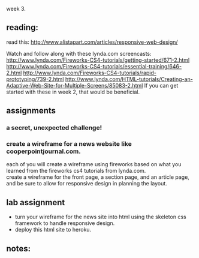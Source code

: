 week 3.


## reading:  


read this:
http://www.alistapart.com/articles/responsive-web-design/

Watch and follow along with these lynda.com screencasts:
http://www.lynda.com/Fireworks-CS4-tutorials/getting-started/671-2.html
http://www.lynda.com/Fireworks-CS4-tutorials/essential-training/646-2.html
http://www.lynda.com/Fireworks-CS4-tutorials/rapid-prototyping/739-2.html
http://www.lynda.com/HTML-tutorials/Creating-an-Adaptive-Web-Site-for-Multiple-Screens/85083-2.html
If you can get started with these in week 2, that would be beneficial.

## assignments  

### a secret, unexpected challenge!  

### create a wireframe for a news website like cooperpointjournal.com.  
each of you will create a wireframe using fireworks based on what you learned from the fireworks cs4 tutorials from lynda.com.  
create a wireframe for the front page, a section page, and an article page, and be sure to allow for responsive design in planning the layout.  

## lab assignment  
- turn your wireframe for the news site into html using the skeleton css framework to handle responsive design.  
- deploy this html site to heroku.  


## notes:  